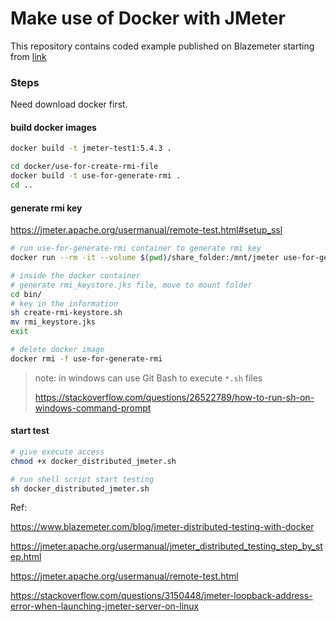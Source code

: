 # Make use of Docker with JMeter

This repository contains coded example published on Blazemeter starting from [link](https://www.blazemeter.com/blog/make-use-of-docker-with-jmeter-learn-how)


### Steps

Need download docker first.
#### build docker images
```bash
docker build -t jmeter-test1:5.4.3 .

cd docker/use-for-create-rmi-file
docker build -t use-for-generate-rmi .
cd ..
```
#### generate rmi key

https://jmeter.apache.org/usermanual/remote-test.html#setup_ssl

```bash
# run use-for-generate-rmi container to generate rmi key
docker run --rm -it --volume $(pwd)/share_folder:/mnt/jmeter use-for-generate-rmi /bin/sh

# inside the docker container
# generate rmi_keystore.jks file, move to mount folder
cd bin/
# key in the information
sh create-rmi-keystore.sh
mv rmi_keystore.jks
exit

# delete docker image
docker rmi -f use-for-generate-rmi
```

> note: in windows can use Git Bash to execute `*.sh` files
> 
> https://stackoverflow.com/questions/26522789/how-to-run-sh-on-windows-command-prompt

#### start test

```bash
# give execute access
chmod +x docker_distributed_jmeter.sh

# run shell script start testing
sh docker_distributed_jmeter.sh
```

Ref:

https://www.blazemeter.com/blog/jmeter-distributed-testing-with-docker

https://jmeter.apache.org/usermanual/jmeter_distributed_testing_step_by_step.html

https://jmeter.apache.org/usermanual/remote-test.html

https://stackoverflow.com/questions/3150448/jmeter-loopback-address-error-when-launching-jmeter-server-on-linux
